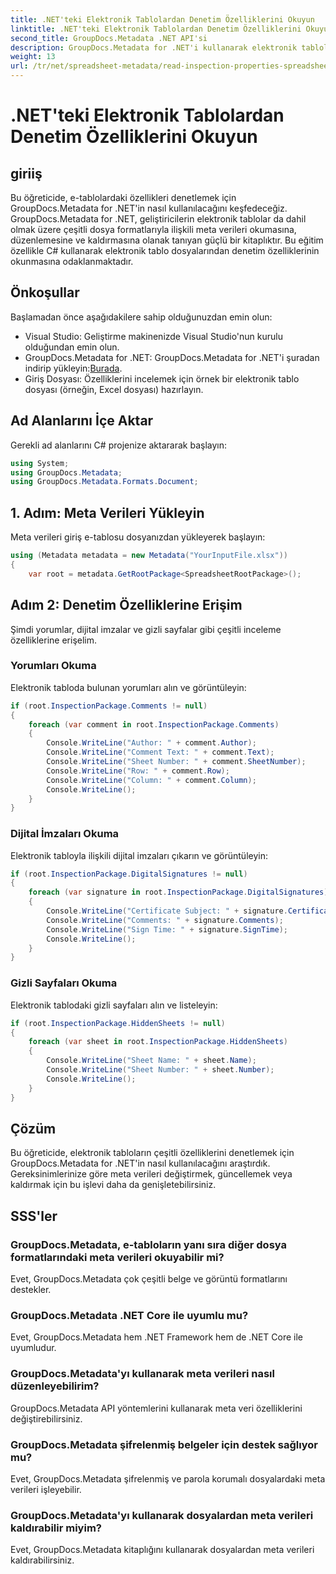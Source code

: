 ```yaml
---
title: .NET'teki Elektronik Tablolardan Denetim Özelliklerini Okuyun
linktitle: .NET'teki Elektronik Tablolardan Denetim Özelliklerini Okuyun
second_title: GroupDocs.Metadata .NET API'si
description: GroupDocs.Metadata for .NET'i kullanarak elektronik tablolardan denetim özelliklerini nasıl okuyacağınızı öğrenin. Yorumlara, dijital imzalara ve gizli sayfalara zahmetsizce erişin.
weight: 13
url: /tr/net/spreadsheet-metadata/read-inspection-properties-spreadsheets/
---
```


# .NET'teki Elektronik Tablolardan Denetim Özelliklerini Okuyun

## giriiş
Bu öğreticide, e-tablolardaki özellikleri denetlemek için GroupDocs.Metadata for .NET'in nasıl kullanılacağını keşfedeceğiz. GroupDocs.Metadata for .NET, geliştiricilerin elektronik tablolar da dahil olmak üzere çeşitli dosya formatlarıyla ilişkili meta verileri okumasına, düzenlemesine ve kaldırmasına olanak tanıyan güçlü bir kitaplıktır. Bu eğitim özellikle C# kullanarak elektronik tablo dosyalarından denetim özelliklerinin okunmasına odaklanmaktadır.
## Önkoşullar
Başlamadan önce aşağıdakilere sahip olduğunuzdan emin olun:
- Visual Studio: Geliştirme makinenizde Visual Studio'nun kurulu olduğundan emin olun.
-  GroupDocs.Metadata for .NET: GroupDocs.Metadata for .NET'i şuradan indirip yükleyin:[Burada](https://releases.groupdocs.com/metadata/net/).
- Giriş Dosyası: Özelliklerini incelemek için örnek bir elektronik tablo dosyası (örneğin, Excel dosyası) hazırlayın.

## Ad Alanlarını İçe Aktar
Gerekli ad alanlarını C# projenize aktararak başlayın:
```csharp
using System;
using GroupDocs.Metadata;
using GroupDocs.Metadata.Formats.Document;
```
## 1. Adım: Meta Verileri Yükleyin
Meta verileri giriş e-tablosu dosyanızdan yükleyerek başlayın:
```csharp
using (Metadata metadata = new Metadata("YourInputFile.xlsx"))
{
    var root = metadata.GetRootPackage<SpreadsheetRootPackage>();
```
## Adım 2: Denetim Özelliklerine Erişim
Şimdi yorumlar, dijital imzalar ve gizli sayfalar gibi çeşitli inceleme özelliklerine erişelim.
### Yorumları Okuma
Elektronik tabloda bulunan yorumları alın ve görüntüleyin:
```csharp
if (root.InspectionPackage.Comments != null)
{
    foreach (var comment in root.InspectionPackage.Comments)
    {
        Console.WriteLine("Author: " + comment.Author);
        Console.WriteLine("Comment Text: " + comment.Text);
        Console.WriteLine("Sheet Number: " + comment.SheetNumber);
        Console.WriteLine("Row: " + comment.Row);
        Console.WriteLine("Column: " + comment.Column);
        Console.WriteLine();
    }
}
```
### Dijital İmzaları Okuma
Elektronik tabloyla ilişkili dijital imzaları çıkarın ve görüntüleyin:
```csharp
if (root.InspectionPackage.DigitalSignatures != null)
{
    foreach (var signature in root.InspectionPackage.DigitalSignatures)
    {
        Console.WriteLine("Certificate Subject: " + signature.CertificateSubject);
        Console.WriteLine("Comments: " + signature.Comments);
        Console.WriteLine("Sign Time: " + signature.SignTime);
        Console.WriteLine();
    }
}
```
### Gizli Sayfaları Okuma
Elektronik tablodaki gizli sayfaları alın ve listeleyin:
```csharp
if (root.InspectionPackage.HiddenSheets != null)
{
    foreach (var sheet in root.InspectionPackage.HiddenSheets)
    {
        Console.WriteLine("Sheet Name: " + sheet.Name);
        Console.WriteLine("Sheet Number: " + sheet.Number);
        Console.WriteLine();
    }
}
```

## Çözüm
Bu öğreticide, elektronik tabloların çeşitli özelliklerini denetlemek için GroupDocs.Metadata for .NET'in nasıl kullanılacağını araştırdık. Gereksinimlerinize göre meta verileri değiştirmek, güncellemek veya kaldırmak için bu işlevi daha da genişletebilirsiniz.

## SSS'ler
### GroupDocs.Metadata, e-tabloların yanı sıra diğer dosya formatlarındaki meta verileri okuyabilir mi?
Evet, GroupDocs.Metadata çok çeşitli belge ve görüntü formatlarını destekler.
### GroupDocs.Metadata .NET Core ile uyumlu mu?
Evet, GroupDocs.Metadata hem .NET Framework hem de .NET Core ile uyumludur.
### GroupDocs.Metadata'yı kullanarak meta verileri nasıl düzenleyebilirim?
GroupDocs.Metadata API yöntemlerini kullanarak meta veri özelliklerini değiştirebilirsiniz.
### GroupDocs.Metadata şifrelenmiş belgeler için destek sağlıyor mu?
Evet, GroupDocs.Metadata şifrelenmiş ve parola korumalı dosyalardaki meta verileri işleyebilir.
### GroupDocs.Metadata'yı kullanarak dosyalardan meta verileri kaldırabilir miyim?
Evet, GroupDocs.Metadata kitaplığını kullanarak dosyalardan meta verileri kaldırabilirsiniz.